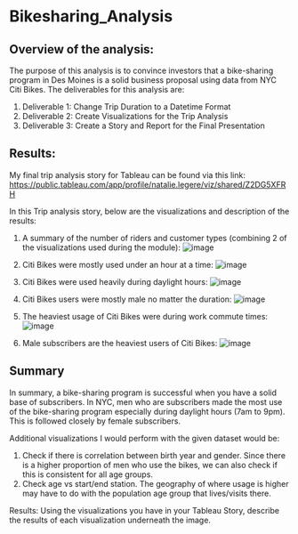 # Bikesharing_Analysis

## Overview of the analysis:
The purpose of this analysis is to convince investors that a bike-sharing program in Des Moines is a solid business proposal using data from NYC Citi Bikes.  The deliverables for this analysis are:
1. Deliverable 1: Change Trip Duration to a Datetime Format
2. Deliverable 2: Create Visualizations for the Trip Analysis
3. Deliverable 3: Create a Story and Report for the Final Presentation

## Results:
My final trip analysis story for Tableau can be found via this link: https://public.tableau.com/app/profile/natalie.legere/viz/shared/Z2DG5XFRH

In this Trip analysis story, below are the visualizations and description of the results:
1. A summary of the number of riders and customer types (combining 2 of the visualizations used during the module):
![image](https://user-images.githubusercontent.com/100737452/172023799-d554955a-e4e8-418e-9869-bb5c7c6e9217.png)

2. Citi Bikes were mostly used under an hour at a time:
![image](https://user-images.githubusercontent.com/100737452/172023872-239818e3-3dc6-45ca-93fa-693421771d66.png)

3. Citi Bikes were used heavily during daylight hours:
![image](https://user-images.githubusercontent.com/100737452/172023903-57737dc7-dc9b-4cb1-a975-a9a5c269d2d5.png)

4. Citi Bikes users were mostly male no matter the duration:
![image](https://user-images.githubusercontent.com/100737452/172023927-54727fb6-693e-45d1-9419-d362dc4dd04d.png)

5. The heaviest usage of Citi Bikes were during work commute times:
![image](https://user-images.githubusercontent.com/100737452/172023952-0cb3cca7-bdfa-454a-ab47-69089f08ce1b.png)

6. Male subscribers are the heaviest users of Citi Bikes:
![image](https://user-images.githubusercontent.com/100737452/172023963-51c185f2-095f-405e-9a30-e3c3aacfcc15.png)


## Summary
In summary, a bike-sharing program is successful when you have a solid base of subscribers.  In NYC, men who are subscribers made the most use of the bike-sharing program especially during daylight hours (7am to 9pm).  This is followed closely by female subscribers.

Additional visualizations I would perform with the given dataset would be:
1. Check if there is correlation between birth year and gender.  Since there is a higher proportion of men who use the bikes, we can also check if this is consistent for all age groups.
2. Check age vs start/end station.  The geography of where usage is higher may have to do with the population age group that lives/visits there.


Results: Using the visualizations you have in your Tableau Story, describe the results of each visualization underneath the image.

